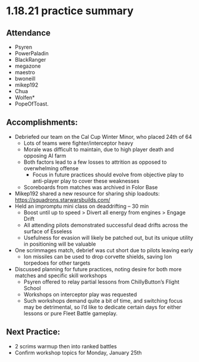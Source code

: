 # 1.18.21 practice summary

## Attendance
* Psyren
* PowerPaladin
* BlackRanger
* megazone
* maestro
* bwoneill
* mikep192
* Chua
* Wolfen*
* PopeOfToast. 

## Accomplishments:
* Debriefed our team on the Cal Cup Winter Minor, who placed 24th of 64
  * Lots of teams were fighter/interceptor heavy
  * Morale was difficult to maintain, due to high player death and opposing AI farm
  * Both factors lead to a few losses to attrition as opposed to overwhelming offense
    * Focus in future practices should evolve from objective play to anti-player play to cover these weaknesses
  * Scoreboards from matches was archived in Folor Base
* Mikep192 shared a new resource for sharing ship loadouts: https://squadrons.starwarsbuilds.com/
* Held an impromptu mini class on deaddrifting – 30 min
  * Boost until up to speed > Divert all energy from engines > Engage Drift
  * All attending pilots demonstrated successful dead drifts across the surface of Esseless
  * Usefulness for evasion will likely be patched out, but its unique utility in positioning will be valuable
* One scrimmages match, debrief was cut short due to pilots leaving early
  * Ion missiles can be used to drop corvette shields, saving Ion torpedoes for other targets
* Discussed planning for future practices, noting desire for both more matches and specific skill workshops
  * Psyren offered to relay partial lessons from ChillyButton’s Flight School
  * Workshops on interceptor play was requested
  * Such workshops demand quite a bit of time, and switching focus may be detrimental, so I’d like to dedicate certain days for either lessons or pure Fleet Battle gameplay.

## Next Practice:
* 2 scrims warmup then into ranked battles
* Confirm workshop topics for Monday, January 25th
